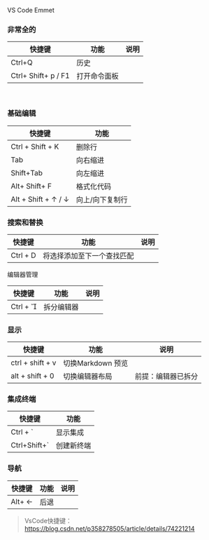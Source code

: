 VS Code Emmet



### 非常全的

| 快捷键                 | 功能     | 说明   |
| ------------------- | ------ | ---- |
| Ctrl+Q              | 历史     |      |
| Ctrl+ Shift+ p / F1 | 打开命令面板 |      |



​	

### 基础编辑

| 快捷键                 | 功能       |
| ------------------- | -------- |
| Ctrl + Shift + K    | 删除行      |
| Tab                 | 向右缩进     |
| Shift+Tab           | 向左缩进     |
| Alt+ Shift+  F      | 格式化代码    |
| Alt + Shift + ↑ / ↓ | 向上/向下复制行 |





### 搜索和替换

| 快捷键      | 功能            | 说明   |
| -------- | ------------- | ---- |
| Ctrl + D | 将选择添加至下一个查找匹配 |      |





编辑器管理 

| 快捷键      | 功能    | 说明   |
| -------- | ----- | ---- |
| Ctrl +  | 拆分编辑器 |      |





### 显示

| 快捷键              | 功能            | 说明        |
| ---------------- | ------------- | --------- |
| ctrl + shift + v | 切换Markdown 预览 |           |
| alt + shift + 0  | 切换编辑器布局       | 前提：编辑器已拆分 |



### 集成终端

| 快捷键          | 功能    |
| ------------ | ----- |
| Ctrl + `     | 显示集成  |
| Ctrl+Shift+` | 创建新终端 |



### 导航

| 快捷键    | 功能   | 说明   |
| ------ | ---- | ---- |
| Alt+ ← | 后退   |      |



> VsCode快捷键：https://blog.csdn.net/p358278505/article/details/74221214



